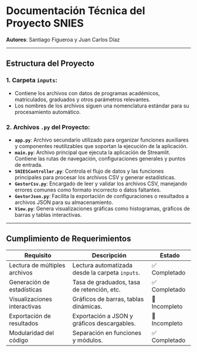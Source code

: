# Documentación Técnica del Proyecto SNIES

**Autores**: Santiago Figueroa y Juan Carlos Díaz

---

## Estructura del Proyecto

### 1. Carpeta `inputs`:
- Contiene los archivos con datos de programas académicos, matriculados, graduados y otros parámetros relevantes.
- Los nombres de los archivos siguen una nomenclatura estándar para su procesamiento automático.

### 2. Archivos `.py` del Proyecto:
- **`app.py`**: Archivo secundario utilizado para organizar funciones auxiliares y componentes reutilizables que soportan la ejecución de la aplicación.
- **`main.py`**: Archivo principal que ejecuta la aplicación de Streamlit. Contiene las rutas de navegación, configuraciones generales y puntos de entrada.
- **`SNIESController.py`**: Controla el flujo de datos y las funciones principales para procesar los archivos CSV y generar estadísticas.
- **`GestorCsv.py`**: Encargado de leer y validar los archivos CSV, manejando errores comunes como formato incorrecto o datos faltantes.
- **`GestorJson.py`**: Facilita la exportación de configuraciones o resultados a archivos JSON para su almacenamiento.
- **`View.py`**: Genera visualizaciones gráficas como histogramas, gráficos de barras y tablas interactivas.

---

## Cumplimiento de Requerimientos

| Requisito                   | Descripción                                      | Estado        |
|-----------------------------|--------------------------------------------------|---------------|
| Lectura de múltiples archivos | Lectura automatizada desde la carpeta `inputs`. | ✅ Completado |
| Generación de estadísticas   | Tasa de graduados, tasa de retención, etc.       | ✅ Completado |
| Visualizaciones interactivas | Gráficos de barras, tablas dinámicas.           | 🔄 Incompleto |
| Exportación de resultados    | Exportación a JSON y gráficos descargables.      | 🔄 Incompleto |
| Modularidad del código       | Separación en funciones y módulos.              | ✅ Completado |


